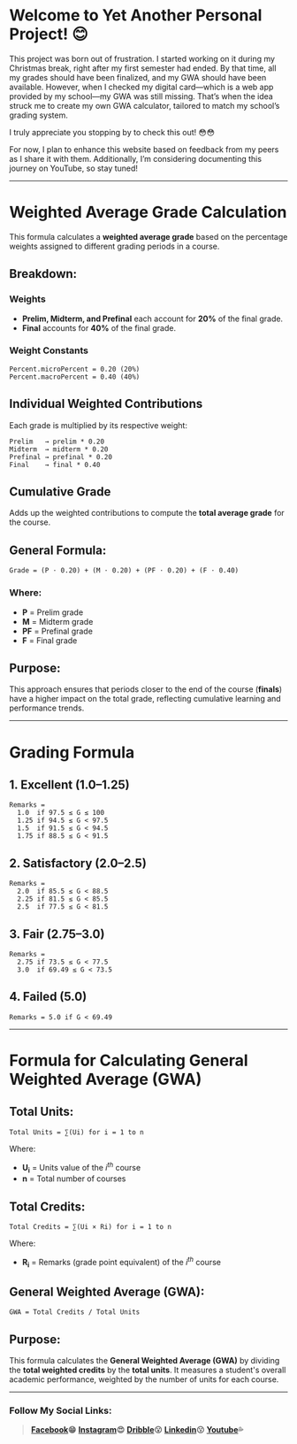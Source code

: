 # Welcome to Yet Another Personal Project! :blush:

This project was born out of frustration. I started working on it during my Christmas break, right after my first semester had ended. By that time, all my grades should have been finalized, and my GWA should have been available. However, when I checked my digital card—which is a web app provided by my school—my GWA was still missing. That’s when the idea struck me to create my own GWA calculator, tailored to match my school’s grading system.

I truly appreciate you stopping by to check this out! :flushed::flushed:

For now, I plan to enhance this website based on feedback from my peers as I share it with them. Additionally, I’m considering documenting this journey on YouTube, so stay tuned!

---
# Weighted Average Grade Calculation

This formula calculates a **weighted average grade** based on the percentage weights assigned to different grading periods in a course.

## Breakdown:
### Weights
- **Prelim, Midterm, and Prefinal** each account for **20%** of the final grade.
- **Final** accounts for **40%** of the final grade.

### Weight Constants
```
Percent.microPercent = 0.20 (20%)
Percent.macroPercent = 0.40 (40%)
```

## Individual Weighted Contributions
Each grade is multiplied by its respective weight:
```
Prelim   → prelim * 0.20
Midterm  → midterm * 0.20
Prefinal → prefinal * 0.20
Final    → final * 0.40
```

## Cumulative Grade
Adds up the weighted contributions to compute the **total average grade** for the course.

## General Formula:
```
Grade = (P ⋅ 0.20) + (M ⋅ 0.20) + (PF ⋅ 0.20) + (F ⋅ 0.40)
```

### Where:
- **P**  = Prelim grade
- **M**  = Midterm grade
- **PF** = Prefinal grade
- **F**  = Final grade

## Purpose:
This approach ensures that periods closer to the end of the course (**finals**) have a higher impact on the total grade, reflecting cumulative learning and performance trends.


---
# Grading Formula

## 1. Excellent (1.0–1.25)
```
Remarks =
  1.0  if 97.5 ≤ G ≤ 100
  1.25 if 94.5 ≤ G < 97.5
  1.5  if 91.5 ≤ G < 94.5
  1.75 if 88.5 ≤ G < 91.5
```

## 2. Satisfactory (2.0–2.5)
```
Remarks =
  2.0  if 85.5 ≤ G < 88.5
  2.25 if 81.5 ≤ G < 85.5
  2.5  if 77.5 ≤ G < 81.5
```

## 3. Fair (2.75–3.0)
```
Remarks =
  2.75 if 73.5 ≤ G < 77.5
  3.0  if 69.49 ≤ G < 73.5
```

## 4. Failed (5.0)
```
Remarks = 5.0 if G < 69.49
```

---
# Formula for Calculating General Weighted Average (GWA)

## Total Units:
```
Total Units = ∑(Ui) for i = 1 to n
```
Where:
- **U<sub>i</sub>** = Units value of the *i<sup>th</sup>* course
- **n** = Total number of courses

## Total Credits:
```
Total Credits = ∑(Ui × Ri) for i = 1 to n
```
Where:
- **R<sub>i</sub>** = Remarks (grade point equivalent) of the *i<sup>th</sup>* course

## General Weighted Average (GWA):
```
GWA = Total Credits / Total Units
```

## Purpose:
This formula calculates the **General Weighted Average (GWA)** by dividing the **total weighted credits** by the **total units**. It measures a student's overall academic performance, weighted by the number of units for each course.


---
### Follow My Social Links:
>**[Facebook](https://www.facebook.com/Chrstnmmnl):grin:**
>**[Instagram](https://www.instagram.com/chrstnmmnl/):heart_eyes:**
>**[Dribble](https://dribbble.com/chrstnmmnl):open_mouth:**
>**[Linkedin](https://www.linkedin.com/in/chrstnmmnl/?originalSubdomain=php):kissing:**
>**[Youtube](https://www.youtube.com/@chrstnmmnl):sweat_drops:**
